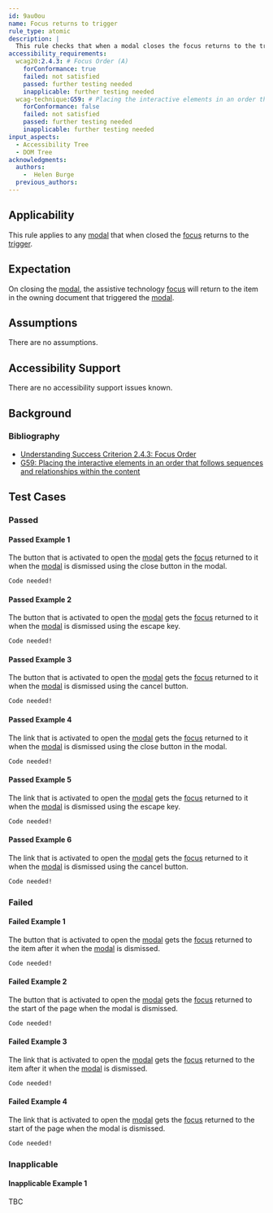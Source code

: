 ```yaml
---
id: 9au0ou
name: Focus returns to trigger
rule_type: atomic
description: |
  This rule checks that when a modal closes the focus returns to the trigger that opened the modal.
accessibility_requirements:
  wcag20:2.4.3: # Focus Order (A)
    forConformance: true
    failed: not satisfied
    passed: further testing needed
    inapplicable: further testing needed
  wcag-technique:G59: # Placing the interactive elements in an order that follows sequences and relationships within the content
    forConformance: false
    failed: not satisfied
    passed: further testing needed
    inapplicable: further testing needed
input_aspects:
  - Accessibility Tree
  - DOM Tree
acknowledgments:
  authors:
    -  Helen Burge
  previous_authors:
---
```


## Applicability

This rule applies to any [modal][] that when closed the [focus][] returns to the [trigger][].

## Expectation

On closing the [modal][], the assistive technology [focus][] will return to the item in the owning document that triggered the [modal][].

## Assumptions

There are no assumptions.

## Accessibility Support

There are no accessibility support issues known.

## Background

### Bibliography

- [Understanding Success Criterion 2.4.3: Focus Order](https://www.w3.org/WAI/WCAG21/Understanding/focus-order.html)
- [G59: Placing the interactive elements in an order that follows sequences and relationships within the content](https://www.w3.org/WAI/WCAG21/Techniques/general/G59)


## Test Cases

### Passed

#### Passed Example 1

The button that is activated to open the [modal][] gets the [focus][] returned to it when the [modal][] is dismissed using the close button in the modal.

```html
Code needed!
```

#### Passed Example 2

The button that is activated to open the [modal][] gets the [focus][] returned to it when the [modal][] is dismissed using the escape key.

```html
Code needed!
```

#### Passed Example 3

The button that is activated to open the [modal][] gets the [focus][] returned to it when the [modal][] is dismissed using the cancel button.

```html
Code needed!
```

#### Passed Example 4

The link that is activated to open the [modal][] gets the [focus][] returned to it when the [modal][] is dismissed using the close button in the modal.

```html
Code needed!
```

#### Passed Example 5

The link that is activated to open the [modal][] gets the [focus][] returned to it when the [modal][] is dismissed using the escape key.

```html
Code needed!
```

#### Passed Example 6

The link that is activated to open the [modal][] gets the [focus][] returned to it when the [modal][] is dismissed using the cancel button.

```html
Code needed!
```

### Failed

#### Failed Example 1
The button that is activated to open the [modal][] gets the [focus][] returned to the item after it when the [modal][] is dismissed.

```html
Code needed!
```

#### Failed Example 2
The button that is activated to open the [modal][] gets the [focus][] returned to the start of the page when the modal is dismissed.

```html
Code needed!
```

#### Failed Example 3
The link that is activated to open the [modal][] gets the [focus][] returned to the item after it when the [modal][] is dismissed.

```html
Code needed!
```

#### Failed Example 4
The link that is activated to open the [modal][] gets the [focus][] returned to the start of the page when the modal is dismissed.

```html
Code needed!
```

### Inapplicable

#### Inapplicable Example 1
TBC

[trigger]: #trigger 'Definition of trigger'
[focus]: #focus 'Definition of focus'
[html]: #namespaced-element
[modal]: https://www.w3.org/WAI/ARIA/apg/patterns/dialogmodal/
